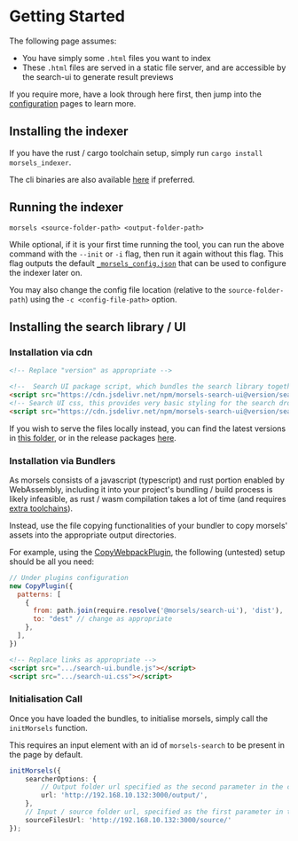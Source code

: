 # Getting Started

The following page assumes:
- You have simply some `.html` files you want to index
- These `.html` files are served in a static file server, and are accessible by the search-ui to generate result previews

If you require more, have a look through here first, then jump into the [configuration](search_configuration.md) pages to learn more.

## Installing the indexer

If you have the rust / cargo toolchain setup, simply run `cargo install morsels_indexer`.

The cli binaries are also available [here](https://github.com/ang-zeyu/morsels/releases) if preferred.


## Running the indexer

```
morsels <source-folder-path> <output-folder-path>
```

While optional, if it is your first time running the tool, you can run the above command with the `--init` or `-i` flag, then run it again without this flag.
This flag outputs the default [`_morsels_config.json`](./indexing_configuration.md) that can be used to configure the indexer later on.

You may also change the config file location (relative to the `source-folder-path`) using the `-c <config-file-path>` option.


## Installing the search library / UI

### Installation via cdn 

```html
<!-- Replace "version" as appropriate -->

<!--  Search UI package script, which bundles the search library together with it -->
<script src="https://cdn.jsdelivr.net/npm/morsels-search-ui@version/search-ui.bundle.js"></script>
<!-- Search UI css, this provides very basic styling for the search dropdown, and can be omitted if desired -->
<script src="https://cdn.jsdelivr.net/npm/morsels-search-ui@version/search-ui.css"></script>
```


If you wish to serve the files locally instead, you can find the latest versions in [this folder](https://github.com/ang-zeyu/morsels/tree/main/packages/search-ui/dist), or in the release packages [here](https://github.com/ang-zeyu/morsels/releases).

### Installation via Bundlers

As morsels consists of a javascript (typescript) and rust portion enabled by WebAssembly, including it into your project's bundling / build process is likely infeasible, as rust / wasm compilation takes a lot of time (and requires [extra toolchains](./developers_setting_up.md)).

Instead, use the file copying functionalities of your bundler to copy morsels' assets into the appropriate output directories.


For example, using the [CopyWebpackPlugin](https://webpack.js.org/plugins/copy-webpack-plugin/), the following (untested) setup should be all you need:

```js
// Under plugins configuration
new CopyPlugin({
  patterns: [
    {
      from: path.join(require.resolve('@morsels/search-ui'), 'dist'),
      to: "dest" // change as appropriate
    },
  ],
})
```


```html
<!-- Replace links as appropriate -->
<script src=".../search-ui.bundle.js"></script>
<script src=".../search-ui.css"></script>
```

### Initialisation Call

Once you have loaded the bundles, to initialise morsels, simply call the `initMorsels` function.

This requires an input element with an id of `morsels-search` to be present in the page by default.

```ts
initMorsels({
    searcherOptions: {
        // Output folder url specified as the second parameter in the cli command
        url: 'http://192.168.10.132:3000/output/',
    },
    // Input / source folder url, specified as the first parameter in the cli command
    sourceFilesUrl: 'http://192.168.10.132:3000/source/'
});
```
